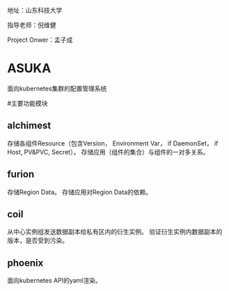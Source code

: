地址：山东科技大学

指导老师：倪维健

Project Onwer：孟子成

# ASUKA
面向kubernetes集群的配置管理系统


#主要功能模块

## alchimest
存储各组件Resource（包含Version， Environment Var， if DaemonSet， if Host, PV&PVC, Secret）。
存储应用（组件的集合）与组件的一对多关系。

## furion
存储Region Data。
存储应用对Region Data的依赖。

## coil
从中心实例组发送数据副本给私有区内的衍生实例。
验证衍生实例内数据副本的版本，是否受到污染。

## phoenix
面向kubernetes API的yaml渲染。
